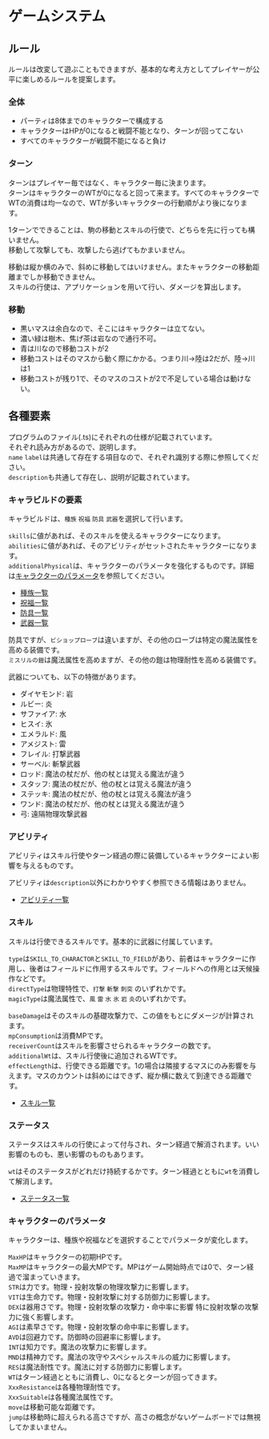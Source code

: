 
# ゲームシステム

## ルール
ルールは改変して遊ぶこともできますが、基本的な考え方としてプレイヤーが公平に楽しめるルールを提案します。  

### 全体
- パーティは8体までのキャラクターで構成する  
- キャラクターはHPが0になると戦闘不能となり、ターンが回ってこない  
- すべてのキャラクターが戦闘不能になると負け  

### ターン
ターンはプレイヤー毎ではなく、キャラクター毎に決まります。  
ターンはキャラクターのWTが0になると回って来ます。すべてのキャラクターでWTの消費は均一なので、WTが多いキャラクターの行動順がより後になります。  

1ターンでできることは、駒の移動とスキルの行使で、どちらを先に行っても構いません。  
移動して攻撃しても、攻撃したら逃げてもかまいません。  

移動は縦か横のみで、斜めに移動してはいけません。またキャラクターの移動距離までしか移動できません。  
スキルの行使は、アプリケーションを用いて行い、ダメージを算出します。  

### 移動
- 黒いマスは余白なので、そこにはキャラクターは立てない。  
- 濃い緑は樹木、焦げ茶は岩なので通行不可。  
- 青は川なので移動コストが2  
- 移動コストはそのマスから動く際にかかる。つまり川->陸は2だが、陸->川は1  
- 移動コストが残り1で、そのマスのコストが2で不足している場合は動けない。  

## 各種要素
プログラムのファイル(.ts)にそれぞれの仕様が記載されています。  
それぞれ読み方があるので、説明します。  
`name` `label`は共通して存在する項目なので、それぞれ識別する際に参照してください。  
`description`も共通して存在し、説明が記載されています。  

### キャラビルドの要素
キャラビルドは、`種族` `祝福` `防具` `武器`を選択して行います。  

`skills`に値があれば、そのスキルを使えるキャラクターになります。  
`abilities`に値があれば、そのアビリティがセットされたキャラクターになります。  
`additionalPhysical`は、キャラクターのパラメータを強化するものです。詳細は[キャラクターのパラメータ](#キャラクターのパラメータ)を参照してください。  

- [種族一覧](/packages/core/src/store_data/acquirement/race)
- [祝福一覧](/packages/core/src/store_data/acquirement/blessing)
- [防具一覧](/packages/core/src/store_data/acquirement/clothing)
- [武器一覧](/packages/core/src/store_data/acquirement/weapon)

防具ですが、`ビショップローブ`は違いますが、その他のローブは特定の魔法属性を高める装備です。  
`ミスリルの鎧`は魔法属性を高めますが、その他の鎧は物理耐性を高める装備です。  

武器についても、以下の特徴があります。  
- ダイヤモンド: 岩
- ルビー: 炎
- サファイア: 水
- ヒスイ: 氷
- エメラルド: 風
- アメジスト: 雷
- フレイル: 打撃武器
- サーベル: 斬撃武器
- ロッド: 魔法の杖だが、他の杖とは覚える魔法が違う
- スタッフ: 魔法の杖だが、他の杖とは覚える魔法が違う
- ステッキ: 魔法の杖だが、他の杖とは覚える魔法が違う
- ワンド: 魔法の杖だが、他の杖とは覚える魔法が違う
- 弓: 遠隔物理攻撃武器

### アビリティ
アビリティはスキル行使やターン経過の際に装備しているキャラクターによい影響を与えるものです。  

アビリティは`description`以外にわかりやすく参照できる情報はありません。  

- [アビリティ一覧](/packages/core/src/store_data/ability)

### スキル
スキルは行使できるスキルです。基本的に武器に付属しています。  

`type`は`SKILL_TO_CHARACTOR`と`SKILL_TO_FIELD`があり、前者はキャラクターに作用し、後者はフィールドに作用するスキルです。フィールドへの作用とは天候操作などです。  
`directType`は物理特性で、`打撃` `斬撃` `刺突` のいずれかです。  
`magicType`は魔法属性で、`風` `雷` `水` `氷` `岩` `炎`のいずれかです。  

`baseDamage`はそのスキルの基礎攻撃力で、この値をもとにダメージが計算されます。  
`mpConsumption`は消費MPです。  
`receiverCount`はスキルを影響させられるキャラクターの数です。  
`additionalWt`は、スキル行使後に追加されるWTです。  
`effectLength`は、行使できる距離です。1の場合は隣接するマスにのみ影響を与えます。マスのカウントは斜めにはできず、縦か横に数えて到達できる距離です。  

- [スキル一覧](/packages/core/src/store_data/skill)

### ステータス
ステータスはスキルの行使によって付与され、ターン経過で解消されます。いい影響のものも、悪い影響のものもあります。  

`wt`はそのステータスがどれだけ持続するかです。ターン経過とともに`wt`を消費して解消します。  

- [ステータス一覧](/packages/core/src/store_data/status)

### キャラクターのパラメータ
キャラクターは、種族や祝福などを選択することでパラメータが変化します。  

`MaxHP`はキャラクターの初期HPです。  
`MaxMP`はキャラクターの最大MPです。MPはゲーム開始時点では0で、ターン経過で溜まっていきます。  
`STR`は力です。物理・投射攻撃の物理攻撃力に影響します。  
`VIT`は生命力です。物理・投射攻撃に対する防御力に影響します。  
`DEX`は器用さです。物理・投射攻撃の攻撃力・命中率に影響 特に投射攻撃の攻撃力に強く影響します。  
`AGI`は素早さです。物理・投射攻撃の命中率に影響します。  
`AVD`は回避力です。防御時の回避率に影響します。  
`INT`は知力です。魔法の攻撃力に影響します。  
`MND`は精神力です。魔法の攻守やスペシャルスキルの威力に影響します。  
`RES`は魔法耐性です。魔法に対する防御力に影響します。  
`WT`はターン経過とともに消費し、0になるとターンが回ってきます。  
`XxxResistance`は各種物理耐性です。  
`XxxSuitable`は各種魔法属性です。  
`move`は移動可能な距離です。  
`jump`は移動時に超えられる高さですが、高さの概念がないゲームボードでは無視してかまいません。  

